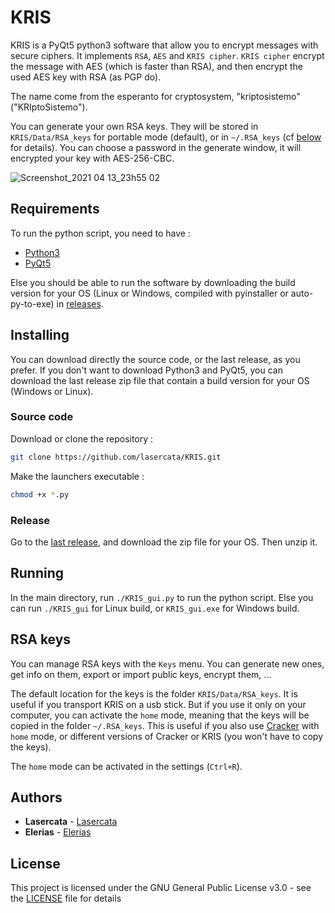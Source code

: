 # KRIS
KRIS is a PyQt5 python3 software that allow you to encrypt messages with secure ciphers. It implements `RSA`, `AES` and `KRIS cipher`. `KRIS cipher` encrypt the message with AES (which is faster than RSA), and then encrypt the used AES key with RSA (as PGP do).

The name come from the esperanto for cryptosystem, "kriptosistemo" ("KRIptoSistemo").

You can generate your own RSA keys. They will be stored in `KRIS/Data/RSA_keys` for portable mode (default), or in `~/.RSA_keys` (cf [below](https://github.com/lasercata/KRIS#rsa-keys) for details). You can choose a password in the generate window, it will encrypted your key with AES-256-CBC.

![Screenshot_2021 04 13_23h55 02](https://user-images.githubusercontent.com/67599917/114626132-cc3b3780-9ca2-11eb-9ecf-e6bebc825e7c.png)


## Requirements

To run the python script, you need to have :

* [Python3](https://www.python.org/downloads/)
* [PyQt5](https://pypi.org/project/PyQt5/)

Else you should be able to run the software by downloading the build version for your OS (Linux or Windows, compiled with pyinstaller or auto-py-to-exe) in [releases](https://github.com/lasercata/KRIS/releases).


## Installing
You can download directly the source code, or the last release, as you prefer. If you don't want to download Python3 and PyQt5, you can download the last release zip file that contain a build version for your OS (Windows or Linux).

### Source code
Download or clone the repository :

```bash
git clone https://github.com/lasercata/KRIS.git
```

Make the launchers executable :

```bash
chmod +x *.py
```

### Release
Go to the [last release](https://github.com/lasercata/KRIS/releases/latest), and download the zip file for your OS. Then unzip it.


## Running
In the main directory, run `./KRIS_gui.py` to run the python script. Else you can run `./KRIS_gui` for Linux build, or `KRIS_gui.exe` for Windows build.


## RSA keys
You can manage RSA keys with the `Keys` menu. You can generate new ones, get info on them, export or import public keys, encrypt them, ...

The default location for the keys is the folder `KRIS/Data/RSA_keys`. It is useful if you transport KRIS on a usb stick.
But if you use it only on your computer, you can activate the `home` mode, meaning that the keys will be copied in the folder `~/.RSA_keys`. This is useful if you also use [Cracker](https://github.com/lasercata/Cracker) with `home` mode, or different versions of Cracker or KRIS (you won't have to copy the keys).

The `home` mode can be activated in the settings (`Ctrl+R`).


## Authors

* **Lasercata** - [Lasercata](https://github.com/lasercata)
* **Elerias** - [Elerias](https://github.com/EleriasQueflunn)


## License

This project is licensed under the GNU General Public License v3.0 - see the [LICENSE](LICENSE) file for details

